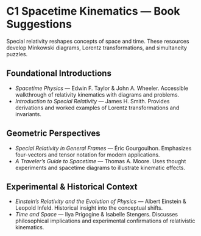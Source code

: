 # C1 Spacetime Kinematics — Book Suggestions

Special relativity reshapes concepts of space and time. These resources develop Minkowski diagrams, Lorentz transformations, and simultaneity puzzles.

## Foundational Introductions
- *Spacetime Physics* — Edwin F. Taylor & John A. Wheeler. Accessible walkthrough of relativity kinematics with diagrams and problems.
- *Introduction to Special Relativity* — James H. Smith. Provides derivations and worked examples of Lorentz transformations and invariants.

## Geometric Perspectives
- *Special Relativity in General Frames* — Éric Gourgoulhon. Emphasizes four-vectors and tensor notation for modern applications.
- *A Traveler’s Guide to Spacetime* — Thomas A. Moore. Uses thought experiments and spacetime diagrams to illustrate kinematic effects.

## Experimental & Historical Context
- *Einstein’s Relativity and the Evolution of Physics* — Albert Einstein & Leopold Infeld. Historical insight into the conceptual shifts.
- *Time and Space* — Ilya Prigogine & Isabelle Stengers. Discusses philosophical implications and experimental confirmations of relativistic kinematics.
